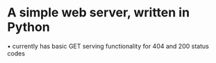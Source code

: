 A simple web server, written in Python
======================================

&bull; currently has basic GET serving functionality for 404 and 200 
status codes
